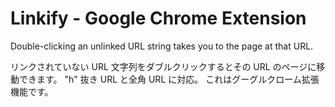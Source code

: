 # Linkify - Google Chrome Extension
Double-clicking an unlinked URL string takes you to the page at that URL.  

リンクされていない URL 文字列をダブルクリックするとその URL のページに移動できます。
"h" 抜き URL と全角 URL に対応。
これはグーグルクローム拡張機能です。
